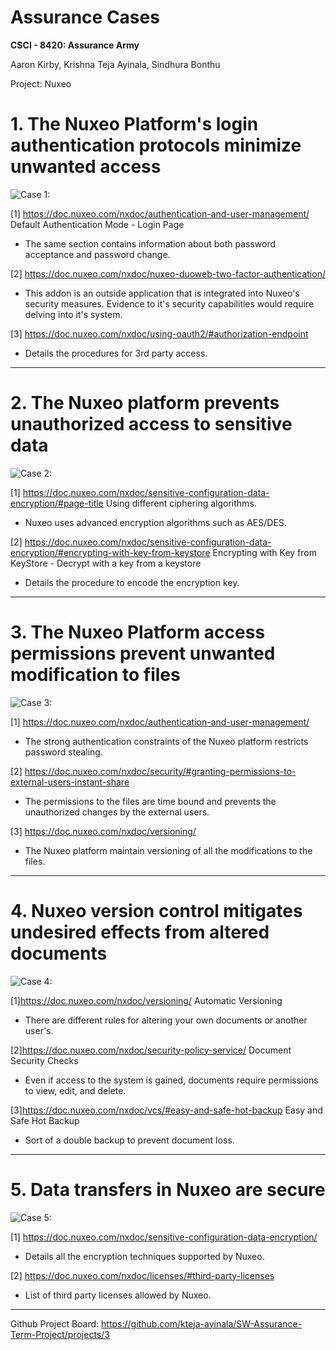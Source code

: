 # Assurance Cases
**CSCI - 8420:  Assurance Army**

Aaron Kirby, Krishna Teja Ayinala, Sindhura Bonthu   </br>

Project: Nuxeo

# 1. The Nuxeo Platform's login authentication protocols minimize unwanted access
![Case 1:](https://github.com/kteja-ayinala/SW-Assurance-Term-Project/blob/master/Assurance%20case%20diagrams/Assurance%20Cases%20-%20AA%20-%20Claim1.png)

[1] https://doc.nuxeo.com/nxdoc/authentication-and-user-management/ Default Authentication Mode - Login Page<br>
- The same section contains information about both password acceptance and password change.<br>

[2] https://doc.nuxeo.com/nxdoc/nuxeo-duoweb-two-factor-authentication/<br>
- This addon is an outside application that is integrated into Nuxeo's security measures. Evidence to it's security capabilities would require delving into it's system.<br>

[3] https://doc.nuxeo.com/nxdoc/using-oauth2/#authorization-endpoint<br>
- Details the procedures for 3rd party access.<br>

-----------------------------------------------------------------------------------------------------------------------------
# 2. The Nuxeo platform prevents unauthorized access to sensitive data
![Case 2:](https://github.com/kteja-ayinala/SW-Assurance-Term-Project/blob/master/Assurance%20case%20diagrams/Assurance%20Cases%20-%20AA%20-%20Claim2.png)

[1] https://doc.nuxeo.com/nxdoc/sensitive-configuration-data-encryption/#page-title Using different ciphering algorithms.<br>
- Nuxeo uses advanced encryption algorithms such as AES/DES.<br>

[2] https://doc.nuxeo.com/nxdoc/sensitive-configuration-data-encryption/#encrypting-with-key-from-keystore Encrypting with Key from KeyStore - Decrypt with a key from a keystore<br>
- Details the procedure to encode the encryption key.<br>

-----------------------------------------------------------------------------------------------------------------------------
# 3. The Nuxeo Platform access permissions prevent unwanted modification to files
![Case 3:](https://github.com/kteja-ayinala/SW-Assurance-Term-Project/blob/master/Assurance%20case%20diagrams/Assurance%20Cases%20-%20AA%20-%20Claim3.png)

[1] https://doc.nuxeo.com/nxdoc/authentication-and-user-management/<br>
- The strong authentication constraints of the Nuxeo platform restricts password stealing.<br>

[2] https://doc.nuxeo.com/nxdoc/security/#granting-permissions-to-external-users-instant-share<br>
- The permissions to the files are time bound and prevents the unauthorized changes by the external users.<br>

[3] https://doc.nuxeo.com/nxdoc/versioning/<br>
- The Nuxeo platform maintain versioning of all the modifications to the files.<br>

-----------------------------------------------------------------------------------------------------------------------------
# 4.  Nuxeo version control mitigates undesired effects from altered documents
![Case 4:](https://github.com/kteja-ayinala/SW-Assurance-Term-Project/blob/master/Assurance%20case%20diagrams/Assurance%20Cases%20-%20AA%20-%20Claim4.png)

[1]https://doc.nuxeo.com/nxdoc/versioning/ Automatic Versioning<br>
- There are different rules for altering your own documents or another user's.<br>

[2]https://doc.nuxeo.com/nxdoc/security-policy-service/ Document Security Checks<br>
- Even if access to the system is gained, documents require permissions to view, edit, and delete.<br>

[3]https://doc.nuxeo.com/nxdoc/vcs/#easy-and-safe-hot-backup Easy and Safe Hot Backup
- Sort of a double backup to prevent document loss.<br>

-----------------------------------------------------------------------------------------------------------------------------
# 5. Data transfers in Nuxeo are secure
![Case 5:](https://github.com/kteja-ayinala/SW-Assurance-Term-Project/blob/master/Assurance%20case%20diagrams/Assurance%20Cases%20-%20AA%20-%20Claim5.png)

[1] https://doc.nuxeo.com/nxdoc/sensitive-configuration-data-encryption/<br>
- Details all the encryption techniques supported by Nuxeo.<br>

[2] https://doc.nuxeo.com/nxdoc/licenses/#third-party-licenses<br>
- List of third party licenses allowed by Nuxeo.<br>

-----------------------------------------------------------------------------------------------------------------------------
Github Project Board: https://github.com/kteja-ayinala/SW-Assurance-Term-Project/projects/3
